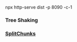 npx http-serve dist -p 8090 -c-1

### Tree Shaking


### [SplitChunks](https://zhuanlan.zhihu.com/p/152097785?from_voters_page=true)
